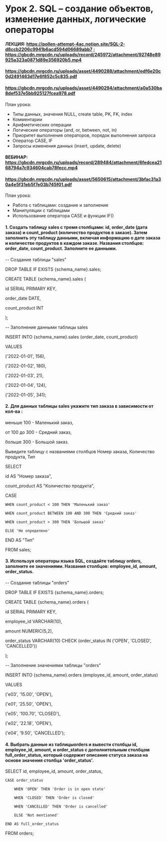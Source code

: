 # Урок 2. SQL – создание объектов, изменение данных, логические операторы

#### ЛЕКЦИЯ: https://pollen-attempt-4ac.notion.site/SQL-2-d8ccb2206c9941b6acd594d06689abb7 ; https://gbcdn.mrgcdn.ru/uploads/record/245972/attachment/92748e89925a323a0871d89e356920b5.mp4


#### https://gbcdn.mrgcdn.ru/uploads/asset/4490288/attachment/edf6e20c0d2491463d17e6f852c5c835.pdf
#### https://gbcdn.mrgcdn.ru/uploads/asset/4490294/attachment/a0a530ba8def537e5bb925127fcea978.pdf

План урока:
- Типы данных, значения NULL, create table, PK, FK, index
- Комментарии
- Арифметических операции
- Логические операторы (and, or, between, not, in)
- Приоритет выполнения операторов, порядок выполнения запроса
- Оператор CASE, IF
- Запросы изменения данных (insert, update, delete)


#### ВЕБИНАР: https://gbcdn.mrgcdn.ru/uploads/record/289484/attachment/6fedcea2168794a7c934604cab78fecc.mp4
#### https://gbcdn.mrgcdn.ru/uploads/asset/5650615/attachment/3bfac31a30a4e5f31eb5f7e03b745f01.pdf

План урока:
- Работа с таблицами: создание и заполнение
- Манипуляции с таблицами
- Использование оператора CASE и функции IF()


#### 1. Создать таблицу sales с тремя столбцами: id, order_date (дата заказа) и count_product (количество продуктов в заказе). Затем заполнить эту таблицу данными, включая информацию о дате заказа и количестве продуктов в каждом заказе. Названия столбцов: order_date, count_product. Заполните ее данными.

-- Создание таблицы "sales"

DROP TABLE IF EXISTS {schema_name}.sales;

CREATE TABLE {schema_name}.sales (

 id SERIAL PRIMARY KEY,
 
 order_date DATE,
 
 count_product INT
 
);

-- Заполнение данными таблицы sales

INSERT INTO {schema_name}.sales (order_date, count_product)

VALUES 

('2022-01-01', 156),

('2022-01-02', 180),

('2022-01-03', 21),

('2022-01-04', 124),

('2022-01-05', 341);


#### 2. Для данных таблицы sales укажите тип заказа в зависимости от кол-ва :

меньше 100 - Маленький заказ,

от 100 до 300 - Средний заказ,

больше 300 - Большой заказ.

Выведите таблицу с названиями столбцов Номер заказа, Количество продукта, Тип

SELECT

  id AS "Номер заказа",
  
  count_product AS "Количество продукта",
  
  CASE
  
    WHEN count_product < 100 THEN 'Маленький заказ'
    
    WHEN count_product BETWEEN 100 AND 300 THEN 'Средний заказ'
    
    WHEN count_product > 300 THEN 'Большой заказ'
    
    ELSE 'Не определено'
    
  END AS "Тип"
  
FROM sales;

#### 3. Используя операторы языка SQL, создайте таблицу orders, заполните ее значениями. Названия столбцов: employee_id, amount, order_status.

-- Создание таблицы "orders"

DROP TABLE IF EXISTS {schema_name}.orders;

CREATE TABLE {schema_name}.orders (

 id SERIAL PRIMARY KEY, 
 
 employee_id VARCHAR(10),
 
 amount NUMERIC(5,2),
 
 order_status VARCHAR(10) CHECK (order_status IN ('OPEN', 'CLOSED', 'CANCELLED'))
 
);

-- Заполнение значениями таблицы "orders"

INSERT INTO {schema_name}.orders (employee_id, amount, order_status)

VALUES

('e03', '15.00', 'OPEN'),

('e01', '25.50', 'OPEN'),

('e05', '100.70', 'CLOSED'),

('e02', '22.18', 'OPEN'),

('e04', '9.50', 'CANCELLED'); 


#### 4. Выбрать данные из таблицыorders и вывести столбцы id, employee_id, amount, и order_status с дополнительным столбцом full_order_status, который содержит описание статуса заказа на основе значения столбца 'order_status'.

SELECT id, employee_id, amount, order_status,

    CASE order_status 
    
        WHEN 'OPEN' THEN 'Order is in open state'
        
        WHEN 'CLOSED' THEN 'Order is closed'
        
        WHEN 'CANCELLED' THEN 'Order is cancelled'
        
        ELSE 'Not mentioned'
        
    END AS full_order_status 
    
FROM orders;







